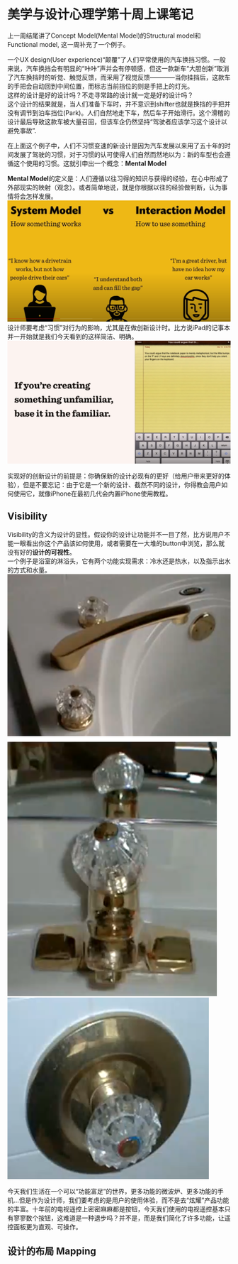 # 美学与设计心理学第十周上课笔记

上一周结尾讲了Concept Model(Mental Model)的Structural model和 Functional model, 这一周补充了一个例子。

一个UX design(User experience)“颠覆”了人们平常使用的汽车换挡习惯。一般来说，汽车换挡会有明显的“咔咔”声并会有停顿感，但这一款新车“大胆创新”取消了汽车换挡时的听觉、触觉反馈，而采用了视觉反馈————当你挂挡后，这款车的手把会自动回到中间位置，而标志当前挡位的则是手把上的灯光。  
这样的设计是好的设计吗？不走寻常路的设计就一定是好的设计吗？  
这个设计的结果就是，当人们准备下车时，并不意识到shifter也就是换挡的手把并没有调节到泊车挡位(Park)。人们自然地走下车，然后车子开始滑行。这个滑稽的设计最后导致这款车被大量召回，但该车企仍然坚持“驾驶者应该学习这个设计以避免事故”.

在上面这个例子中，人们不习惯变速的新设计是因为汽车发展以来用了五十年的时间发展了驾驶的习惯，对于习惯的认可使得人们自然而然地以为：新的车型也会遵循这个使用的习惯。这就引申出一个概念：**Mental Model**

**Mental Model**的定义是：人们遵循以往习得的知识与获得的经验，在心中形成了外部现实的映射（观念）。或者简单地说，就是你根据以往的经验做判断，认为事情将会怎样发展。
![](source/img/Structural%20model%20and%20Functional%20model.png)  
设计师要考虑“习惯”对行为的影响，尤其是在做创新设计时。比方说iPad的记事本并一开始就是我们今天看到的这样简洁、明确。![](source/img/iPad记事本初始设计.png)  

实现好的创新设计的前提是：你确保新的设计必现有的更好（给用户带来更好的体验），但是不要忘记：由于它是一个新的设计、截然不同的设计，你得教会用户如何使用它，就像iPhone在最初几代会内置iPhone使用教程。

## Visibility

Visibility的含义为设计的显性。假设你的设计让功能并不一目了然，比方说用户不能一眼看出你这个产品该如何使用，或者需要在一大堆的button中浏览，那么就没有好的**设计的可视性**。  
一个例子是浴室的淋浴头，它有两个功能实现需求：冷水还是热水，以及指示出水的方式和水量。![](source/img/淋浴头设计1.png)![](source/img/淋浴头设计2.png)![](source/img/淋浴头设计3.png)  

今天我们生活在一个可以“功能富足”的世界，更多功能的微波炉、更多功能的手机...但是作为设计师，我们要考虑的是用户的使用体验，而不是去“炫耀”产品功能的丰富。十年前的电视遥控上密密麻麻都是按钮，今天我们使用的电视遥控基本只有寥寥数个按钮，这难道是一种退步吗？并不是，而是我们简化了许多功能，让遥控面板更为直观、可操作。

## 设计的布局 Mapping